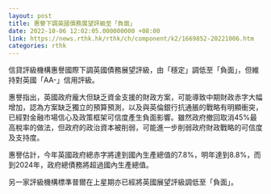 ```yaml
---
layout: post
title: 惠譽下調英國債務展望評級至「負面」
date: 2022-10-06 12:02:05.000000000 +08:00
link: https://news.rthk.hk/rthk/ch/component/k2/1669852-20221006.htm
categories: rthk
---
```


信貸評級機構惠譽國際下調英國債務展望評級，由「穩定」調低至「負面」，但維持對英國「AA-」信用評級。

惠譽指出，英國政府龐大但缺乏資金支援的財政方案，可能導致中期財政赤字大幅增加，認為方案缺乏獨立的預算預測，以及與英倫銀行抗通脹的戰略有明顯衝突，已經對金融市場信心及政策框架可信度產生負面影響。雖然政府撤回取消45%最高稅率的做法，但政府的政治資本被削弱，可能進一步削弱政府財政戰略的可信度及支持度。

惠譽估計，今年英國政府總赤字將達到國內生產總值的7.8%，明年達到8.8%，而到2024年，政府總債務將超過國內生產總值。

另一家評級機構標準普爾在上星期亦已經將英國展望評級調低至「負面」。
